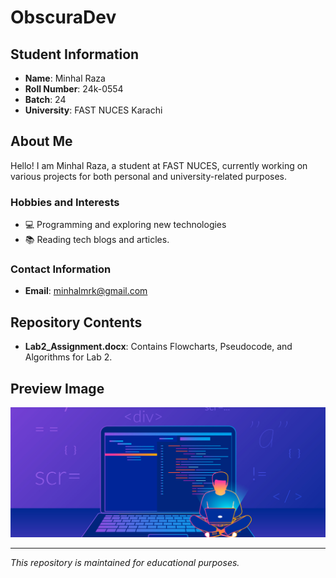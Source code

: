# ObscuraDev

## Student Information
- **Name**: Minhal Raza
- **Roll Number**: 24k-0554
- **Batch**: 24
- **University**: FAST NUCES Karachi

## About Me
Hello! I am Minhal Raza, a student at FAST NUCES, currently working on various projects for both personal and university-related purposes.

### Hobbies and Interests
- 💻 Programming and exploring new technologies
- 📚 Reading tech blogs and articles.

### Contact Information
- **Email**: minhalmrk@gmail.com

## Repository Contents
- **Lab2_Assignment.docx**: Contains Flowcharts, Pseudocode, and Algorithms for Lab 2.

## Preview Image
![Programmer](https://github.com/CodeWithAnon01/ObscuraDev/blob/main/teaserImage_xxxx_croppedTeaserImage.jpg)


---

*This repository is maintained for educational purposes.*
